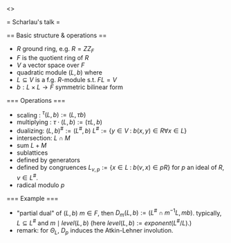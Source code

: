 <<TableOfContents>>

= Scharlau's talk =

== Basic structure & operations ==
 * $R$ ground ring, e.g. $R = ZZ_F$
 * $F$ is the quotient ring of $R$
 * $V$ a vector space over $F$
 * quadratic module $(L,b)$ where
  * $L\subseteq V$ is a f.g. $R$-module s.t. $FL=V$
  * $b : L\times L\rightarrow F$ symmetric bilinear form

=== Operations ===

 * scaling : $^\tau(L,b) := (L, \tau b)$
 * multiplying : $\tau\cdot(L,b) := (\tau L, b)$
 * dualizing: $(L,b)^\# := (L^\#, b)$
  $L^\# := \{ y\in V \;:\; b(x,y)\in R \forall x\in L \}$
 * intersection: $L\cap M$
 * sum $L+M$
 * sublattices
  * defined by generators
  * defined by congruences
     $L_{v,p} := \{x\in L \;:\; b(v,x) \in pR \}$
    for $p$ an ideal of $R$, $v\in L^\#$.
 * radical modulo $p$

=== Example ===

 * "partial dual" of $(L,b)$
  $m\in F$, then $D_m(L,b) := (L^\#\cap m^{-1} L, mb)$.
 typically, $L\subseteq L^\#$ and $m\mid level(L,b)$
  (here $level(L,b):=exponent(L^\#/L)$.)
  * remark: for $\Theta_L$, $D_p$ induces the Atkin-Lehner involution.
 
